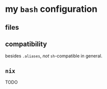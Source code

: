 # my `bash` configuration

## files



## compatibility

besides `.aliases`, *not* `sh`-compatible in general.

## `nix`

TODO

## 